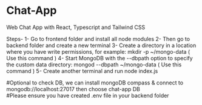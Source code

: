 # Chat-App
Web Chat App with React, Typescript and Tailwind CSS

Steps-
1- Go to frontend folder and install all node modules
2- Then go to backend folder and create a new terminal
3-  Create a directory in a location where you have write permissions, for example:
    mkdir -p ~/mongo-data ( Use this command )
4- Start MongoDB with the --dbpath option to specify the custom data directory:
    mongod --dbpath ~/mongo-data ( Use this command )
5- Create another terminal and run
    node index.js 

#Optional to check DB, we can install mongoDB compass & connect to mongodb://localhost:27017 then choose chat-app DB  
#Please ensure you have created .env file in your backend folder 

<!-- .env
PORT=3001
MONGODB_URI=mongodb://localhost:27017/chat-app -->
